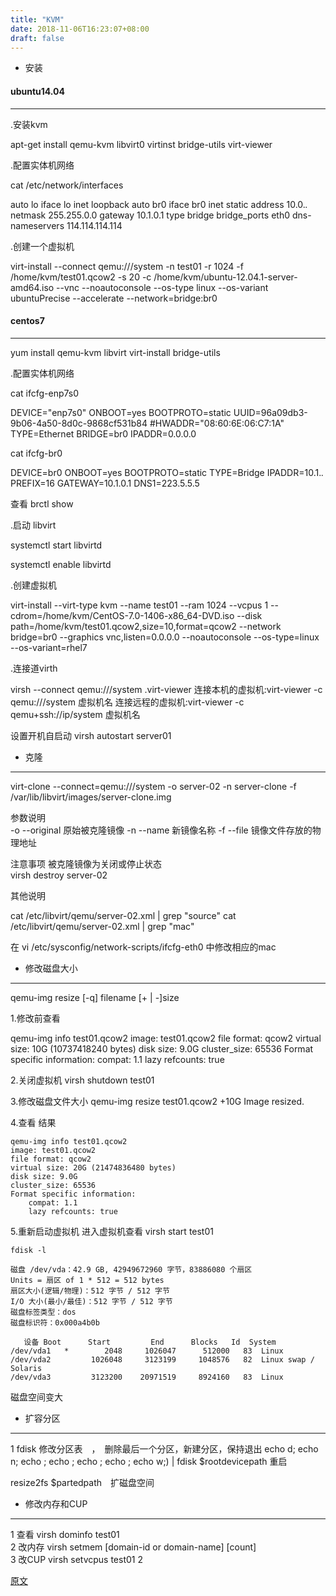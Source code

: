 ```yaml
---
title: "KVM"
date: 2018-11-06T16:23:07+08:00
draft: false
---
```

- 安装
 
#### ubuntu14.04 
---

.安装kvm

apt-get install qemu-kvm libvirt0 virtinst bridge-utils virt-viewer 

.配置实体机网络

 cat /etc/network/interfaces

auto lo
iface lo inet loopback
auto br0
iface br0 inet static
address 10.0.*.*
netmask 255.255.0.0
gateway 10.1.0.1
type bridge
bridge_ports eth0
dns-nameservers 114.114.114.114

.创建一个虚拟机

virt-install --connect qemu:///system -n test01 -r 1024 -f /home/kvm/test01.qcow2 -s 20 -c /home/kvm/ubuntu-12.04.1-server-amd64.iso --vnc --noautoconsole --os-type linux --os-variant ubuntuPrecise --accelerate --network=bridge:br0 

#### centos7 
---

yum install qemu-kvm libvirt virt-install bridge-utils

.配置实体机网络

cat ifcfg-enp7s0

DEVICE="enp7s0"
ONBOOT=yes
BOOTPROTO=static
UUID=96a09db3-9b06-4a50-8d0c-9868cf531b84
#HWADDR="08:60:6E:06:C7:1A"
TYPE=Ethernet
BRIDGE=br0
IPADDR=0.0.0.0

cat ifcfg-br0

DEVICE=br0
ONBOOT=yes
BOOTPROTO=static
TYPE=Bridge
IPADDR=10.1.*.*
PREFIX=16
GATEWAY=10.1.0.1
DNS1=223.5.5.5

查看 brctl show

.启动 libvirt

systemctl start libvirtd

systemctl enable libvirtd

.创建虚拟机

virt-install --virt-type kvm --name test01 --ram 1024 --vcpus 1 --cdrom=/home/kvm/CentOS-7.0-1406-x86_64-DVD.iso --disk path=/home/kvm/test01.qcow2,size=10,format=qcow2 --network bridge=br0 --graphics vnc,listen=0.0.0.0 --noautoconsole --os-type=linux --os-variant=rhel7 


.连接道virth

virsh --connect qemu:///system 
.virt-viewer 
    连接本机的虚拟机:virt-viewer -c qemu:///system 虚拟机名 
    连接远程的虚拟机:virt-viewer -c qemu+ssh://ip/system 虚拟机名

 

设置开机自启动 virsh autostart server01

- 克隆
 
---   
virt-clone --connect=qemu:///system -o server-02 -n server-clone -f /var/lib/libvirt/images/server-clone.img

参数说明  
-o --original 原始被克隆镜像 
-n --name 新镜像名称 
-f --file 镜像文件存放的物理地址 

注意事项 
被克隆镜像为关闭或停止状态  
virsh destroy server-02 
 
其他说明 

cat /etc/libvirt/qemu/server-02.xml | grep "source" 
cat /etc/libvirt/qemu/server-02.xml | grep "mac" 

在 vi /etc/sysconfig/network-scripts/ifcfg-eth0 中修改相应的mac 

- 修改磁盘大小 

---  
qemu-img resize [-q] filename [+ | -]size 

1.修改前查看 

qemu-img info test01.qcow2
image: test01.qcow2
file format: qcow2
virtual size: 10G (10737418240 bytes)
disk size: 9.0G
cluster_size: 65536
Format specific information:
    compat: 1.1
    lazy refcounts: true

2.关闭虚拟机
virsh shutdown test01

3.修改磁盘文件大小
qemu-img resize test01.qcow2 +10G
Image resized.

4.查看 结果

```
qemu-img info test01.qcow2
image: test01.qcow2
file format: qcow2
virtual size: 20G (21474836480 bytes)
disk size: 9.0G
cluster_size: 65536
Format specific information:
    compat: 1.1
    lazy refcounts: true
```
5.重新启动虚拟机 进入虚拟机查看
virsh start test01

```
fdisk -l
 
磁盘 /dev/vda：42.9 GB, 42949672960 字节，83886080 个扇区
Units = 扇区 of 1 * 512 = 512 bytes
扇区大小(逻辑/物理)：512 字节 / 512 字节
I/O 大小(最小/最佳)：512 字节 / 512 字节
磁盘标签类型：dos
磁盘标识符：0x000a4b0b
 
   设备 Boot      Start         End      Blocks   Id  System
/dev/vda1   *        2048     1026047      512000   83  Linux
/dev/vda2         1026048     3123199     1048576   82  Linux swap / Solaris
/dev/vda3         3123200    20971519     8924160   83  Linux
```

磁盘空间变大

- 扩容分区 

--- 
1 fdisk 修改分区表　，　删除最后一个分区，新建分区，保持退出
echo d; echo n; echo ; echo ; echo ; echo ; echo w;) | fdisk $rootdevicepath
重启

resize2fs $partedpath　扩磁盘空间


- 修改内存和CUP

---  

1 查看 virsh dominfo test01  
2 改内存 virsh setmem [domain-id or domain-name] [count]  
3 改CUP virsh setvcpus test01 2 

[原文](https://www.cnblogs.com/zhangeamon/p/6734275.html)  
